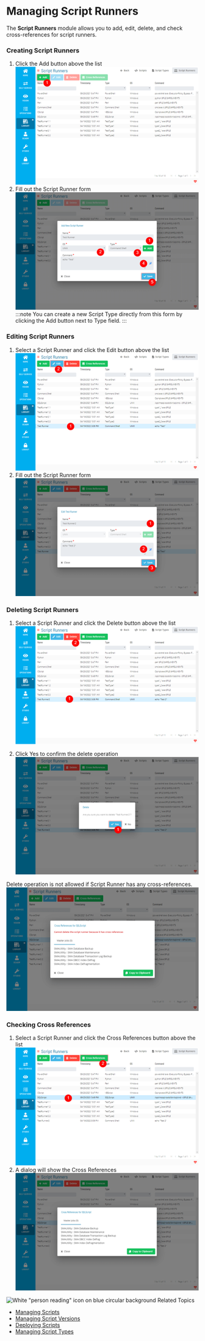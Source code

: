 # Managing Script Runners

The **Script Runners** module allows you to add, edit, delete, and check cross-references for script runners.


### Creating Script Runners

1. Click the Add button above the list
   ![A screen showing script runners module with location of add button](../../../../../Resources/Images/SM/Library/Scripts/Scripts-Add-Runner-01.png "Add Script Runner Button")
2. Fill out the Script Runner form
   ![A screen showing add script runner form](../../../../../Resources/Images/SM/Library/Scripts/Scripts-Add-Runner-02.png "Add Script Runner Form")
   :::note
    You can create a new Script Type directly from this form by clicking the Add button next to Type field.
   :::


### Editing Script Runners

1. Select a Script Runner and click the Edit button above the list
   ![A screen showing script runners module with location of edit button](../../../../../Resources/Images/SM/Library/Scripts/Scripts-Edit-Runner-01.png "Edit Script Runner Button")
2. Fill out the Script Runner form
   ![A screen showing edit script runner form](../../../../../Resources/Images/SM/Library/Scripts/Scripts-Edit-Runner-02.png "Edit Script Runner Form")


### Deleting Script Runners

1. Select a Script Runner and click the Delete button above the list
   ![A screen showing script runners module with location of delete button](../../../../../Resources/Images/SM/Library/Scripts/Scripts-Delete-Runner-01.png "Delete Script Runner Button")

2. Click Yes to confirm the delete operation
   ![A screen asking for confirmation to delete a script runner](../../../../../Resources/Images/SM/Library/Scripts/Scripts-Delete-Runner-02.png "Delete Script Runner Confirmation")

Delete operation is not allowed if Script Runner has any cross-references.
![A screen showing cross references of a script runner](../../../../../Resources/Images/SM/Library/Scripts/Scripts-Delete-Runner-02-Cross-Refs.png "Delete Script Runner with Cross References")


### Checking Cross References

1. Select a Script Runner and click the Cross References button above the list
   ![A screen showing script runners module with location of cross references button](../../../../../Resources/Images/SM/Library/Scripts/Scripts-Cross-References-Runner-01.png "Script Runner Cross References Button")
2. A dialog will show the Cross References
   ![A screen showing cross references of a script](../../../../../Resources/Images/SM/Library/Scripts/Scripts-Cross-References-Runner-02.png "Script Runner Cross References Dialog")


![White "person reading" icon on blue circular background](../../../../../Resources/Images/moreinfo-icon(48x48).png "More Info icon")
Related Topics

- [Managing Scripts](Managing-Scripts.md)
- [Managing Script Versions](Managing-Script-Versions.md)
- [Deploying Scripts](Deploying-Scripts.md)
- [Managing Script Types](Managing-Script-Types.md)